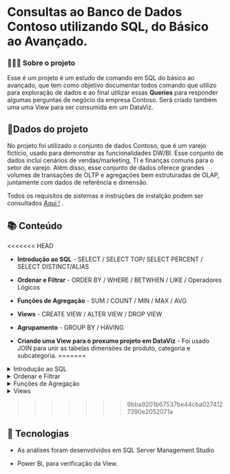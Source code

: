 # Consultas ao Banco de Dados Contoso utilizando SQL, do Básico ao Avançado.

### 👩🏾‍💻 Sobre o projeto

Esse é um projeto é um estudo de comando em SQL do básico ao avançado, que tem como objetivo documentar todos  comando que utilizo para exploração de dados e ao final  utilizar essas **Queries** para responder algumas perguntas de negócio da  empresa Contoso.  Será criado também uma uma View para ser consumida em um DataViz.

## 🎲Dados do projeto

No projeto foi utilizado o conjunto de dados Contoso, que  é um varejo fictício,  usado para demonstrar as funcionalidades DW/BI. Esse conjunto de dados inclui cenários de vendas/marketing, TI e finanças comuns para o setor de varejo. Além disso, esse conjunto de dados oferece grandes volumes de transações de OLTP e agregações bem estruturadas de OLAP, juntamente com dados de referência e dimensão.

Todos os requisitos de sistemas e instruções de instalção podem ser consultados [ Aqui !](https://www.microsoft.com/en-us/download/details.aspx?id=18279) .

## 📚 Conteúdo

<<<<<<< HEAD
- **Introdução ao SQL** - SELECT / SELECT TOP/ SELECT PERCENT / SELECT DISTINCT/ALIAS

- **Ordenar e Filtrar** -  ORDER BY  / WHERE / BETWHEN / LIKE / Operadores Lógicos 

- **Funções de Agregação** - SUM / COUNT / MIN / MAX / AVG

- **Views** - CREATE VIEW / ALTER VIEW / DROP VIEW

- **Agrupamento** - GROUP BY / HAVING
* **Criando uma View para o proxumo projeto em DataViz** - Foi usado JOIN para unir as tabelas dimensões de produto, categoria e subcategoria. 
=======

<details>
<summary>Introdução ao SQL</summary>
<code style="white-space:nowrap;">SELECT / SELECT TOP/ SELECT PERCENT / SELECT DISTINCT/ ALIAS</code>
</details>  


<details>
<summary>Ordenar e Filtrar</summary>
<code style="white-space:nowrap;">ORDER BY / WHERE / BETWHEN / LIKE / Operadores Lógicos</code>
</details>  

  
<details>
<summary>Funções de Agregação </summary>
<code style="white-space:nowrap;">SUM / COUNT / MIN / MAX / AVG</code>
</details>  

<details>
<summary>Views </summary>
<code style="white-space:nowrap;">CREATE VIEW / ALTER VIEW / DROP VIEW</code>
</details>    
  


>>>>>>> 9bba9201b67537be44cba0274127390e2052071a
  
  

## 🧰 Tecnologias

- As análises foram desenvolvidos  em SQL Server Management Studio

- Power Bi, para verificação da View.

